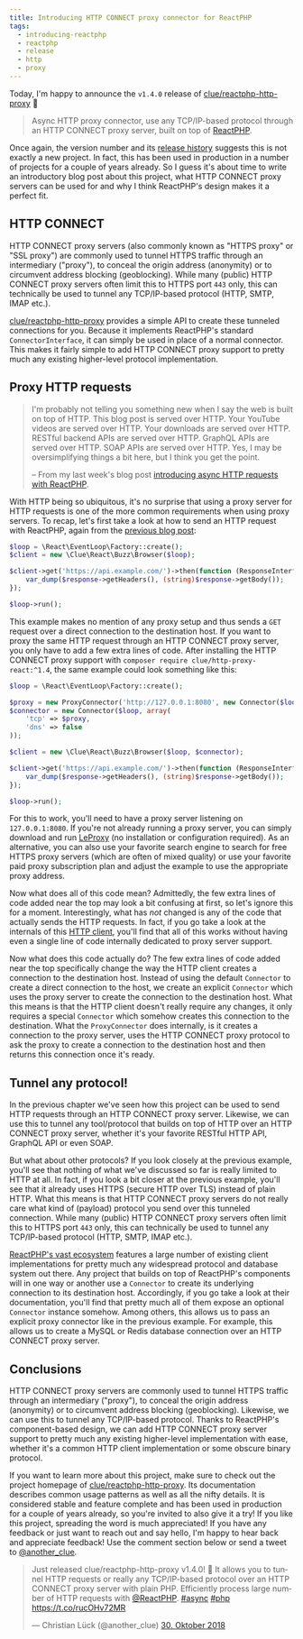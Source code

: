 ```yaml
---
title: Introducing HTTP CONNECT proxy connector for ReactPHP
tags:
  - introducing-reactphp
  - reactphp
  - release
  - http
  - proxy
---
```


Today, I'm happy to announce the `v1.4.0` release of [clue/reactphp-http-proxy](https://github.com/clue/reactphp-http-proxy) 🎉

> Async HTTP proxy connector, use any TCP/IP-based protocol through an HTTP CONNECT proxy server, built on top of [ReactPHP](https://reactphp.org/).

Once again, the version number and its [release history](https://github.com/clue/reactphp-http-proxy/releases) suggests this is not exactly a new project. In fact, this has been used in production in a number of projects for a couple of years already. So I guess it's about time to write an introductory blog post about this project, what HTTP CONNECT proxy servers can be used for and why I think ReactPHP's design makes it a perfect fit.

## HTTP CONNECT

HTTP CONNECT proxy servers (also commonly known as "HTTPS proxy" or "SSL proxy") are commonly used to tunnel HTTPS traffic through an intermediary ("proxy"), to conceal the origin address (anonymity) or to circumvent address blocking (geoblocking). While many (public) HTTP CONNECT proxy servers often limit this to HTTPS port `443` only, this can technically be used to tunnel any TCP/IP-based protocol (HTTP, SMTP, IMAP etc.).

[clue/reactphp-http-proxy](https://github.com/clue/reactphp-http-proxy) provides a simple API to create these tunneled connections for you. Because it implements ReactPHP's standard `ConnectorInterface`, it can simply be used in place of a normal connector. This makes it fairly simple to add HTTP CONNECT proxy support to pretty much any existing higher-level protocol implementation.

## Proxy HTTP requests

> I'm probably not telling you something new when I say the web is built on top of HTTP. This blog post is served over HTTP. Your YouTube videos are served over HTTP. Your downloads are served over HTTP. RESTful backend APIs are served over HTTP. GraphQL APIs are served over HTTP. SOAP APIs are served over HTTP. Yes, I may be oversimplifying things a bit here, but I think you get the point.
>
> – From my last week's blog post [introducing async HTTP requests with ReactPHP](https://clue.engineering/2018/introducing-reactphp-buzz).

With HTTP being so ubiquitous, it's no surprise that using a proxy server for HTTP requests is one of the more common requirements when using proxy servers. To recap, let's first take a look at how to send an HTTP request with ReactPHP, again from the [previous blog post](https://clue.engineering/2018/introducing-reactphp-buzz):

```php
$loop = \React\EventLoop\Factory::create();
$client = new \Clue\React\Buzz\Browser($loop);

$client->get('https://api.example.com/')->then(function (ResponseInterface $response) {
    var_dump($response->getHeaders(), (string)$response->getBody());
});

$loop->run();
```

This example makes no mention of any proxy setup and thus sends a `GET` request over a direct connection to the destination host. If you want to proxy the same HTTP request through an HTTP CONNECT proxy server, you only have to add a few extra lines of code. After installing the HTTP CONNECT proxy support with `composer require clue/http-proxy-react:^1.4`, the same example could look something like this:

```php
$loop = \React\EventLoop\Factory::create();

$proxy = new ProxyConnector('http://127.0.0.1:8080', new Connector($loop));
$connector = new Connector($loop, array(
    'tcp' => $proxy,
    'dns' => false
));

$client = new \Clue\React\Buzz\Browser($loop, $connector);

$client->get('https://api.example.com/')->then(function (ResponseInterface $response) {
    var_dump($response->getHeaders(), (string)$response->getBody());
});

$loop->run();
```

For this to work, you'll need to have a proxy server listening on `127.0.0.1:8080`. If you're not already running a proxy server, you can simply download and run [LeProxy](https://leproxy.org) (no installation or configuration required). As an alternative, you can also use your favorite search engine to search for free HTTPS proxy servers (which are often of mixed quality) or use your favorite paid proxy subscription plan and adjust the example to use the appropriate proxy address.

Now what does all of this code mean? Admittedly, the few extra lines of code added near the top may look a bit confusing at first, so let's ignore this for a moment. Interestingly, what has *not* changed is any of the code that actually sends the HTTP requests. In fact, if you go take a look at the internals of this [HTTP client](https://github.com/clue/reactphp-buzz), you'll find that all of this works without having even a single line of code internally dedicated to proxy server support.

Now what does this code actually do? The few extra lines of code added near the top specifically change the way the HTTP client creates a connection to the destination host. Instead of using the default `Connector` to create a direct connection to the host, we create an explicit `Connector` which uses the proxy server to create the connection to the destination host. What this means is that the HTTP client doesn't really require any changes, it only requires a special `Connector` which somehow creates this connection to the destination. What the `ProxyConnector` does internally, is it creates a connection to the proxy server, uses the HTTP CONNECT proxy protocol to ask the proxy to create a connection to the destination host and then returns this connection once it's ready.

## Tunnel any protocol!

In the previous chapter we've seen how this project can be used to send HTTP requests through an HTTP CONNECT proxy server. Likewise, we can use this to tunnel any tool/protocol that builds on top of HTTP over an HTTP CONNECT proxy server, whether it's your favorite RESTful HTTP API, GraphQL API or even SOAP.

But what about other protocols? If you look closely at the previous example, you'll see that nothing of what we've discussed so far is really limited to HTTP at all. In fact, if you look a bit closer at the previous example, you'll see that it already uses HTTPS (secure HTTP over TLS) instead of plain HTTP. What this means is that HTTP CONNECT proxy servers do not really care what kind of (payload) protocol you send over this tunneled connection. While many (public) HTTP CONNECT proxy servers often limit this to HTTPS port `443` only, this can technically be used to tunnel any TCP/IP-based protocol (HTTP, SMTP, IMAP etc.).

[ReactPHP's vast ecosystem](https://github.com/reactphp/react/wiki/Users) features a large number of existing client implementations for pretty much any widespread protocol and database system out there. Any project that builds on top of ReactPHP's components will in one way or another use a `Connector` to create its underlying connection to its destination host. Accordingly, if you go take a look at their documentation, you'll find that pretty much all of them expose an optional `Connector` instance somehow. Among others, this allows us to pass an explicit proxy connector like in the previous example. For example, this allows us to create a MySQL or Redis database connection over an HTTP CONNECT proxy server.

## Conclusions

HTTP CONNECT proxy servers are commonly used to tunnel HTTPS traffic through an intermediary ("proxy"), to conceal the origin address (anonymity) or to circumvent address blocking (geoblocking). Likewise, we can use this to tunnel any TCP/IP-based protocol. Thanks to ReactPHP's component-based design, we can add HTTP CONNECT proxy server support to pretty much any existing higher-level implementation with ease, whether it's a common HTTP client implementation or some obscure binary protocol.

If you want to learn more about this project, make sure to check out the project homepage of [clue/reactphp-http-proxy](https://github.com/clue/reactphp-http-proxy). Its documentation describes common usage patterns as well as all the nifty details. It is considered stable and feature complete and has been used in production for a couple of years already, so you're invited to also give it a try! If you like this project, spreading the word is much appreciated! If you have any feedback or just want to reach out and say hello, I'm happy to hear back and appreciate feedback! Use the comment section below or send a tweet to [@another_clue](https://twitter.com/another_clue).

<blockquote class="twitter-tweet" data-lang="de"><p lang="en" dir="ltr">Just released clue/reactphp-http-proxy v1.4.0! 🎉 It allows you to tunnel HTTP requests or really any TCP/IP-based protocol over an HTTP CONNECT proxy server with plain PHP. Efficiently process large number of HTTP requests with <a href="https://twitter.com/reactphp?ref_src=twsrc%5Etfw">@ReactPHP</a>. <a href="https://twitter.com/hashtag/async?src=hash&amp;ref_src=twsrc%5Etfw">#async</a> <a href="https://twitter.com/hashtag/php?src=hash&amp;ref_src=twsrc%5Etfw">#php</a> <a href="https://t.co/rucOHv72MR">https://t.co/rucOHv72MR</a></p>&mdash; Christian Lück (@another_clue) <a href="https://twitter.com/another_clue/status/1057317495969845250?ref_src=twsrc%5Etfw">30. Oktober 2018</a></blockquote>
